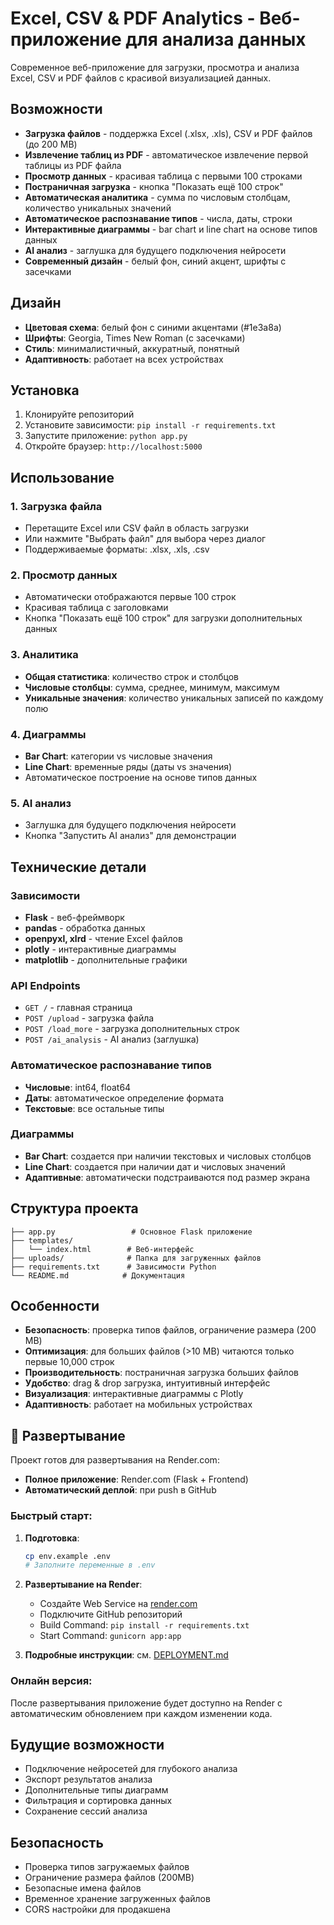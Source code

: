 # Excel, CSV & PDF Analytics - Веб-приложение для анализа данных

Современное веб-приложение для загрузки, просмотра и анализа Excel, CSV и PDF файлов с красивой визуализацией данных.

## Возможности

- **Загрузка файлов** - поддержка Excel (.xlsx, .xls), CSV и PDF файлов (до 200 MB)
- **Извлечение таблиц из PDF** - автоматическое извлечение первой таблицы из PDF файла
- **Просмотр данных** - красивая таблица с первыми 100 строками
- **Постраничная загрузка** - кнопка "Показать ещё 100 строк"
- **Автоматическая аналитика** - сумма по числовым столбцам, количество уникальных значений
- **Автоматическое распознавание типов** - числа, даты, строки
- **Интерактивные диаграммы** - bar chart и line chart на основе типов данных
- **AI анализ** - заглушка для будущего подключения нейросети
- **Современный дизайн** - белый фон, синий акцент, шрифты с засечками

## Дизайн

- **Цветовая схема**: белый фон с синими акцентами (#1e3a8a)
- **Шрифты**: Georgia, Times New Roman (с засечками)
- **Стиль**: минималистичный, аккуратный, понятный
- **Адаптивность**: работает на всех устройствах

## Установка

1. Клонируйте репозиторий
2. Установите зависимости: `pip install -r requirements.txt`
3. Запустите приложение: `python app.py`
4. Откройте браузер: `http://localhost:5000`

## Использование

### 1. Загрузка файла
- Перетащите Excel или CSV файл в область загрузки
- Или нажмите "Выбрать файл" для выбора через диалог
- Поддерживаемые форматы: .xlsx, .xls, .csv

### 2. Просмотр данных
- Автоматически отображаются первые 100 строк
- Красивая таблица с заголовками
- Кнопка "Показать ещё 100 строк" для загрузки дополнительных данных

### 3. Аналитика
- **Общая статистика**: количество строк и столбцов
- **Числовые столбцы**: сумма, среднее, минимум, максимум
- **Уникальные значения**: количество уникальных записей по каждому полю

### 4. Диаграммы
- **Bar Chart**: категории vs числовые значения
- **Line Chart**: временные ряды (даты vs значения)
- Автоматическое построение на основе типов данных

### 5. AI анализ
- Заглушка для будущего подключения нейросети
- Кнопка "Запустить AI анализ" для демонстрации

## Технические детали

### Зависимости
- **Flask** - веб-фреймворк
- **pandas** - обработка данных
- **openpyxl, xlrd** - чтение Excel файлов
- **plotly** - интерактивные диаграммы
- **matplotlib** - дополнительные графики

### API Endpoints
- `GET /` - главная страница
- `POST /upload` - загрузка файла
- `POST /load_more` - загрузка дополнительных строк
- `POST /ai_analysis` - AI анализ (заглушка)

### Автоматическое распознавание типов
- **Числовые**: int64, float64
- **Даты**: автоматическое определение формата
- **Текстовые**: все остальные типы

### Диаграммы
- **Bar Chart**: создается при наличии текстовых и числовых столбцов
- **Line Chart**: создается при наличии дат и числовых значений
- **Адаптивные**: автоматически подстраиваются под размер экрана

## Структура проекта

```
├── app.py                 # Основное Flask приложение
├── templates/
│   └── index.html        # Веб-интерфейс
├── uploads/              # Папка для загруженных файлов
├── requirements.txt      # Зависимости Python
└── README.md            # Документация
```

## Особенности

- **Безопасность**: проверка типов файлов, ограничение размера (200 MB)
- **Оптимизация**: для больших файлов (>10 MB) читаются только первые 10,000 строк
- **Производительность**: постраничная загрузка больших файлов
- **Удобство**: drag & drop загрузка, интуитивный интерфейс
- **Визуализация**: интерактивные диаграммы с Plotly
- **Адаптивность**: работает на мобильных устройствах

## 🚀 Развертывание

Проект готов для развертывания на Render.com:

- **Полное приложение**: Render.com (Flask + Frontend)
- **Автоматический деплой**: при push в GitHub

### Быстрый старт:

1. **Подготовка**:
   ```bash
   cp env.example .env
   # Заполните переменные в .env
   ```

2. **Развертывание на Render**:
   - Создайте Web Service на [render.com](https://render.com)
   - Подключите GitHub репозиторий
   - Build Command: `pip install -r requirements.txt`
   - Start Command: `gunicorn app:app`

3. **Подробные инструкции**: см. [DEPLOYMENT.md](DEPLOYMENT.md)

### Онлайн версия:
После развертывания приложение будет доступно на Render с автоматическим обновлением при каждом изменении кода.

## Будущие возможности

- Подключение нейросетей для глубокого анализа
- Экспорт результатов анализа
- Дополнительные типы диаграмм
- Фильтрация и сортировка данных
- Сохранение сессий анализа

## Безопасность

- Проверка типов загружаемых файлов
- Ограничение размера файлов (200MB)
- Безопасные имена файлов
- Временное хранение загруженных файлов
- CORS настройки для продакшена
